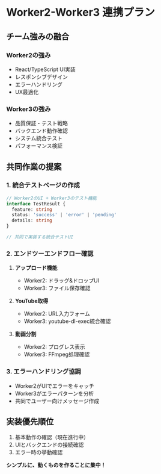 # Worker2-Worker3 連携プラン

## チーム強みの融合

### Worker2の強み
- React/TypeScript UI実装
- レスポンシブデザイン
- エラーハンドリング
- UX最適化

### Worker3の強み
- 品質保証・テスト戦略
- バックエンド動作確認
- システム統合テスト
- パフォーマンス検証

## 共同作業の提案

### 1. 統合テストページの作成
```typescript
// Worker2のUI + Worker3のテスト機能
interface TestResult {
  feature: string
  status: 'success' | 'error' | 'pending'
  details: string
}

// 共同で実装する統合テストUI
```

### 2. エンドツーエンドフロー確認
1. **アップロード機能**
   - Worker2: ドラッグ&ドロップUI
   - Worker3: ファイル保存確認

2. **YouTube取得**
   - Worker2: URL入力フォーム
   - Worker3: youtube-dl-exec統合確認

3. **動画分割**
   - Worker2: プログレス表示
   - Worker3: FFmpeg処理確認

### 3. エラーハンドリング協調
- Worker2がUIでエラーをキャッチ
- Worker3がエラーパターンを分析
- 共同でユーザー向けメッセージ作成

## 実装優先順位
1. 基本動作の確認（現在進行中）
2. UIとバックエンドの接続確認
3. エラー時の挙動確認

**シンプルに、動くものを作ることに集中！**